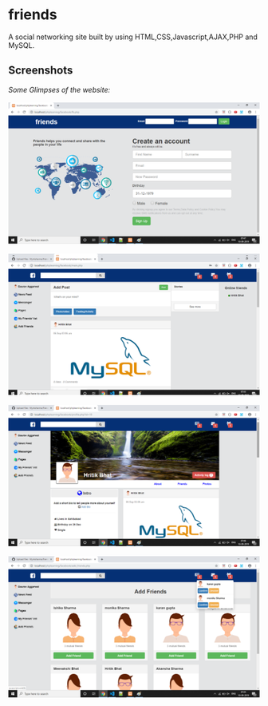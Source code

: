 # friends
A social networking site built by using HTML,CSS,Javascript,AJAX,PHP and MySQL.
## Screenshots
*Some Glimpses of the website:*
<br/><br/>
<img src="/uploads/friends.png"><br/><br/>
<img src="/uploads/main.png"><br/><br/>
<img src="/uploads/profile.png"><br/><br/>
<img src="/uploads/addfriends.png">


